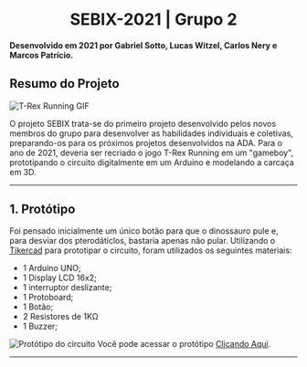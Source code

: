 <h1 align="center"> SEBIX-2021 | Grupo 2</h1>

#### Desenvolvido em 2021 por Gabriel Sotto, Lucas Witzel, Carlos Nery e Marcos Patrício.

## Resumo do Projeto

![T-Rex Running GIF](https://user-images.githubusercontent.com/67606081/136465914-563add4b-2ab8-496a-9c46-51d081d7d07e.gif)

O projeto SEBIX trata-se do primeiro projeto desenvolvido pelos novos membros do grupo para desenvolver as habilidades individuais e coletivas, preparando-os para os próximos projetos desenvolvidos na ADA. Para o ano de 2021, deveria ser recriado o jogo T-Rex Running em um "gameboy", prototipando o circuito digitalmente em um Arduino e modelando a carcaça em 3D.

<hr />

## 1. Protótipo

Foi pensado inicialmente um único botão para que o dinossauro pule e, para desviar dos pterodáticlos, bastaria apenas não pular. Utilizando o <a href="https://www.tinkercad.com/dashboard">Tikercad</a> para prototipar o circuito, foram utilizados os seguintes materiais:

- 1 Arduino UNO;
- 1 Display LCD 16x2;
- 1 interruptor deslizante;
- 1 Protoboard;
- 1 Botão;
- 2 Resistores de 1K&Omega;
- 1 Buzzer;

![Protótipo do circuito](https://user-images.githubusercontent.com/37456348/136707507-676a9491-6ca8-4b2e-b477-5d067f1e295c.png)
Você pode acessar o protótipo <a href="https://www.tinkercad.com/things/aBuyB667oZ1-projeto-sebix-2021-grupo-2/editel?sharecode=ph_fwuVlIoaRs9A8ReaDCT7rvYecoMuUgHqlTlmYOHI">Clicando Aqui</a>.

<hr />


